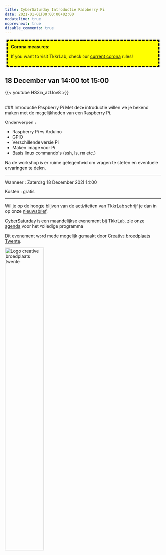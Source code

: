 ```yaml
---
title: CyberSaturday Introductie Raspberry Pi
date: 2021-01-01T00:00:00+02:00
nodateline: true
noprevnext: true
disable_comments: true
---
```

<div style="background: yellow;margin: 5px;padding:10px;border: 4px dashed black;">
<strong>Corona measures:</strong><p>
If you want to visit TkkrLab, check our <a href="/corona">current corona</a> rules! 
</div>

## 18 December van 14:00 tot 15:00 ##

{{< youtube HS3m_azUov8 >}}


<br>
### Introductie Raspberry Pi
Met deze introductie willen we je bekend maken met de mogelijkheden van een Raspberry Pi.

Onderwerpen : 

 * Raspberry Pi vs Arduino
 * GPIO
 * Verschillende versie Pi
 * Maken image voor Pi
 * Basis linux commando's (ssh, ls, rm etc.)

 Na de workshop is er ruime gelegenheid om vragen te stellen en eventuele ervaringen te delen.

<hr>
Wanneer : Zaterdag 18 December 2021 14:00

Kosten : gratis

<hr>

Wil je op de hoogte blijven van de activiteiten van TkkrLab schrijf je dan in op onze [nieuwsbrief](http://eepurl.com/gLxrLD).


[CyberSaturday](/cybersaturdays/cybersaturday/) is een maandelijkse evenement bij TkkrLab, zie onze [agenda](/agenda/) voor het volledige programma

Dit evenement word mede mogelijk gemaakt door [Creative broedplaats Twente](http://www.creatievebroedplaatsentwente.nl/).

<img width=50% src="/images/Logo-Creatieve-Broedplaatsen-Twente.jpg"  alt="Logo creative broedplaats twente">